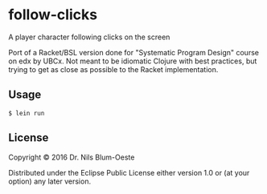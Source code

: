 # follow-clicks

A player character following clicks on the screen

Port of a Racket/BSL version done for "Systematic Program Design" course on edx by UBCx.
Not meant to be idiomatic Clojure with best practices, but trying to get as close as
possible to the Racket implementation.

## Usage

    $ lein run

## License

Copyright © 2016 Dr. Nils Blum-Oeste

Distributed under the Eclipse Public License either version 1.0 or (at
your option) any later version.
